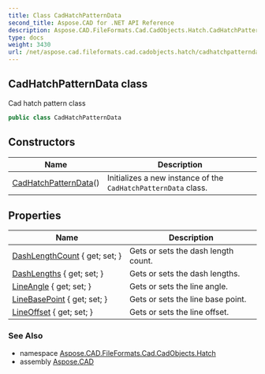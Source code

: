 ```yaml
---
title: Class CadHatchPatternData
second_title: Aspose.CAD for .NET API Reference
description: Aspose.CAD.FileFormats.Cad.CadObjects.Hatch.CadHatchPatternData class. Cad hatch pattern class
type: docs
weight: 3430
url: /net/aspose.cad.fileformats.cad.cadobjects.hatch/cadhatchpatterndata/
---
```

## CadHatchPatternData class

Cad hatch pattern class

```csharp
public class CadHatchPatternData
```

## Constructors

| Name | Description |
| --- | --- |
| [CadHatchPatternData](cadhatchpatterndata/)() | Initializes a new instance of the `CadHatchPatternData` class. |

## Properties

| Name | Description |
| --- | --- |
| [DashLengthCount](../../aspose.cad.fileformats.cad.cadobjects.hatch/cadhatchpatterndata/dashlengthcount/) { get; set; } | Gets or sets the dash length count. |
| [DashLengths](../../aspose.cad.fileformats.cad.cadobjects.hatch/cadhatchpatterndata/dashlengths/) { get; set; } | Gets or sets the dash lengths. |
| [LineAngle](../../aspose.cad.fileformats.cad.cadobjects.hatch/cadhatchpatterndata/lineangle/) { get; set; } | Gets or sets the line angle. |
| [LineBasePoint](../../aspose.cad.fileformats.cad.cadobjects.hatch/cadhatchpatterndata/linebasepoint/) { get; set; } | Gets or sets the line base point. |
| [LineOffset](../../aspose.cad.fileformats.cad.cadobjects.hatch/cadhatchpatterndata/lineoffset/) { get; set; } | Gets or sets the line offset. |

### See Also

* namespace [Aspose.CAD.FileFormats.Cad.CadObjects.Hatch](../../aspose.cad.fileformats.cad.cadobjects.hatch/)
* assembly [Aspose.CAD](../../)


